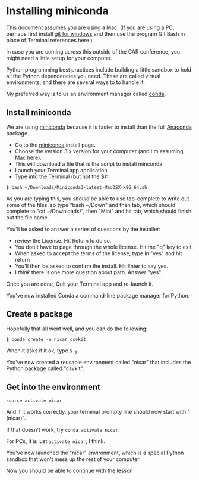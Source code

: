 Installing miniconda
====================

This document assumes you are using a Mac. (If you are using a PC, perhaps first install [git for windows](https://git-scm.com/download/win) and then use the program Git Bash in place of Terminal references here.)

In case you are coming across this outside of the CAR conference, you might need a little setup for your computer.

Python programming best practices include building a little sandbox to hold all the Python dependencies you need. These are called virtual environments, and there are several ways to to handle it.

My preferred way is to us an environment manager called [conda](https://conda.io/docs/index.html).

## Install miniconda

We are using [miniconda](https://conda.io/miniconda.html) because it is faster to install than the full [Anaconda](https://conda.io/docs/user-guide/install/macos.html) package.

- Go to the [miniconda](https://conda.io/miniconda.html) install page.
- Choose the version 3.x version for your computer (and I'm assuming Mac here).
- This will download a file that is the script to install minconda
- Launch your Terminal.app application
- Type into the Terminal (but not the $):

`$ bash ~/Downloads/Miniconda3-latest-MacOSX-x86_64.sh`

As you are typing this, you *should* be able to use tab-complete to write out some of the files. so type "bash ~/Down" and then tab, which should complete to "cd ~/Downloads/", then "Mini" and hit tab, which should finish out the file name.

You'll be asked to answer a series of questions by the installer:
- review the License. Hit Return to do so.
- You don't have to page through the whole license. Hit the "q" key to exit.
- When asked to accept the terms of the license, type in "yes" and  hit return
- You'll then be asked to confirm the install. Hit Enter to say yes.
- I *think* there is one more question about path. Answer "yes".

Once you are done, Quit your Terminal app and re-launch it.

You've now installed Conda a command-line package manager for Python.

## Create a package

Hopefully that all went well, and you can do the following:

`$ conda create -n nicar csvkit`

When it asks if it ok, type `$ y`.

You've now created a reusable environment called "nicar" that includes the Python package called "csvkit".

## Get into the environment

`source activate nicar`

And if it works correctly, your terminal prompty line should now start with "(nicar)".

If that doesn't work, try `conda activate nicar`.

For PCs, it is just `activate nicar`, I think.

You've now launched the "nicar" environment, which is a special Python sandbox that won't mess up the rest of your computer.

Now you should be able to continue with [the lesson](README.md)